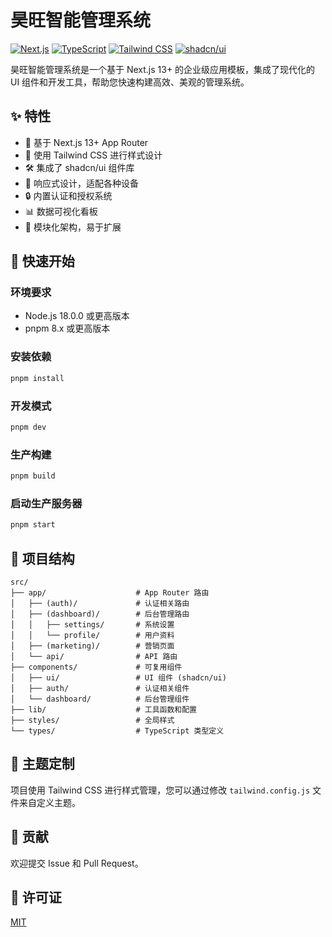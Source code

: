 # 昊旺智能管理系统

[![Next.js](https://img.shields.io/badge/Next.js-13.4.0+-000000?style=flat-square&logo=next.js)](https://nextjs.org/)
[![TypeScript](https://img.shields.io/badge/TypeScript-4.9.0+-3178C6?style=flat-square&logo=typescript&logoColor=white)](https://www.typescriptlang.org/)
[![Tailwind CSS](https://img.shields.io/badge/Tailwind_CSS-3.3.0+-06B6D4?style=flat-square&logo=tailwind-css&logoColor=white)](https://tailwindcss.com/)
[![shadcn/ui](https://img.shields.io/badge/shadcn_ui-0.7.0+-000000?style=flat-square)](https://ui.shadcn.com/)

昊旺智能管理系统是一个基于 Next.js 13+ 的企业级应用模板，集成了现代化的 UI 组件和开发工具，帮助您快速构建高效、美观的管理系统。

## ✨ 特性

- 🚀 基于 Next.js 13+ App Router
- 🎨 使用 Tailwind CSS 进行样式设计
- 🛠️ 集成了 shadcn/ui 组件库
- 📱 响应式设计，适配各种设备
- 🔒 内置认证和授权系统
- 📊 数据可视化看板
- 🧩 模块化架构，易于扩展

## 🚀 快速开始

### 环境要求

- Node.js 18.0.0 或更高版本
- pnpm 8.x 或更高版本

### 安装依赖

```bash
pnpm install
```

### 开发模式

```bash
pnpm dev
```

### 生产构建

```bash
pnpm build
```

### 启动生产服务器

```bash
pnpm start
```

## 📁 项目结构

```
src/
├── app/                    # App Router 路由
│   ├── (auth)/             # 认证相关路由
│   ├── (dashboard)/        # 后台管理路由
│   │   ├── settings/       # 系统设置
│   │   └── profile/        # 用户资料
│   ├── (marketing)/        # 营销页面
│   └── api/                # API 路由
├── components/             # 可复用组件
│   ├── ui/                 # UI 组件 (shadcn/ui)
│   ├── auth/               # 认证相关组件
│   └── dashboard/          # 后台管理组件
├── lib/                    # 工具函数和配置
├── styles/                 # 全局样式
└── types/                  # TypeScript 类型定义
```

## 🎨 主题定制

项目使用 Tailwind CSS 进行样式管理，您可以通过修改 `tailwind.config.js` 文件来自定义主题。

## 🤝 贡献

欢迎提交 Issue 和 Pull Request。

## 📄 许可证

[MIT](LICENSE)